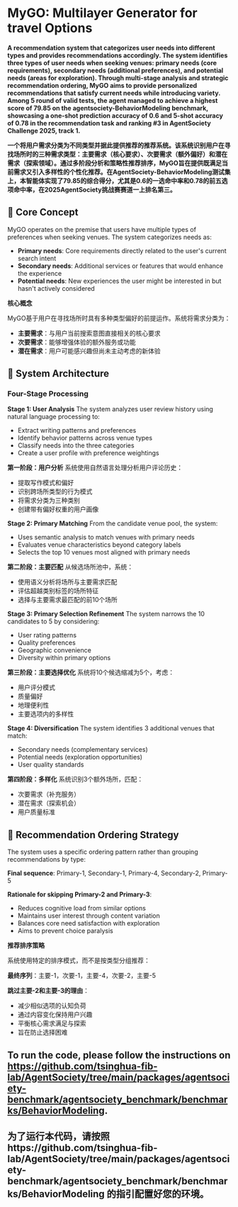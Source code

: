 # MyGO: Multilayer Generator for travel Options

**A recommendation system that categorizes user needs into different types and provides recommendations accordingly. The system identifies three types of user needs when seeking venues: primary needs (core requirements), secondary needs (additional preferences), and potential needs (areas for exploration). Through multi-stage analysis and strategic recommendation ordering, MyGO aims to provide personalized recommendations that satisfy current needs while introducing variety. Among 5 round of valid tests, the agent managed to achieve a highest score of 79.85 on the agentsociety-BehaviorModeling benchmark, showcasing a one-shot prediction accuracy of 0.6 and 5-shot accuracy of 0.78 in the recommendation task and ranking #3 in AgentSociety Challenge 2025, track 1.**

**一个将用户需求分类为不同类型并据此提供推荐的推荐系统。该系统识别用户在寻找场所时的三种需求类型：主要需求（核心要求）、次要需求（额外偏好）和潜在需求（探索领域）。通过多阶段分析和策略性推荐排序，MyGO旨在提供既满足当前需求又引入多样性的个性化推荐。在AgentSociety-BehaviorModeling测试集上，本智能体实现了79.85的综合得分，尤其是0.6的一选命中率和0.78的前五选项命中率，在2025AgentSociety挑战赛赛道一上排名第三。**

## 🌟 Core Concept

MyGO operates on the premise that users have multiple types of preferences when seeking venues. The system categorizes needs as:
- **Primary needs**: Core requirements directly related to the user's current search intent
- **Secondary needs**: Additional services or features that would enhance the experience
- **Potential needs**: New experiences the user might be interested in but hasn't actively considered

**核心概念**

MyGO基于用户在寻找场所时具有多种类型偏好的前提运作。系统将需求分类为：
- **主要需求**：与用户当前搜索意图直接相关的核心要求
- **次要需求**：能够增强体验的额外服务或功能
- **潜在需求**：用户可能感兴趣但尚未主动考虑的新体验

## 🧠 System Architecture

### Four-Stage Processing

**Stage 1: User Analysis**
The system analyzes user review history using natural language processing to:
- Extract writing patterns and preferences
- Identify behavior patterns across venue types
- Classify needs into the three categories
- Create a user profile with preference weightings

**第一阶段：用户分析**
系统使用自然语言处理分析用户评论历史：
- 提取写作模式和偏好
- 识别跨场所类型的行为模式
- 将需求分类为三种类别
- 创建带有偏好权重的用户画像

**Stage 2: Primary Matching**
From the candidate venue pool, the system:
- Uses semantic analysis to match venues with primary needs
- Evaluates venue characteristics beyond category labels
- Selects the top 10 venues most aligned with primary needs

**第二阶段：主要匹配**
从候选场所池中，系统：
- 使用语义分析将场所与主要需求匹配
- 评估超越类别标签的场所特征
- 选择与主要需求最匹配的前10个场所

**Stage 3: Primary Selection Refinement**
The system narrows the 10 candidates to 5 by considering:
- User rating patterns
- Quality preferences
- Geographic convenience
- Diversity within primary options

**第三阶段：主要选择优化**
系统将10个候选缩减为5个，考虑：
- 用户评分模式
- 质量偏好
- 地理便利性
- 主要选项内的多样性

**Stage 4: Diversification**
The system identifies 3 additional venues that match:
- Secondary needs (complementary services)
- Potential needs (exploration opportunities)
- User quality standards

**第四阶段：多样化**
系统识别3个额外场所，匹配：
- 次要需求（补充服务）
- 潜在需求（探索机会）
- 用户质量标准

## 🎯 Recommendation Ordering Strategy

The system uses a specific ordering pattern rather than grouping recommendations by type:

**Final sequence**: Primary-1, Secondary-1, Primary-4, Secondary-2, Primary-5

**Rationale for skipping Primary-2 and Primary-3**:
- Reduces cognitive load from similar options
- Maintains user interest through content variation
- Balances core need satisfaction with exploration
- Aims to prevent choice paralysis

**推荐排序策略**

系统使用特定的排序模式，而不是按类型分组推荐：

**最终序列**：主要-1，次要-1，主要-4，次要-2，主要-5

**跳过主要-2和主要-3的理由**：
- 减少相似选项的认知负荷
- 通过内容变化保持用户兴趣
- 平衡核心需求满足与探索
- 旨在防止选择困难

 ## To run the code, please follow the instructions on https://github.com/tsinghua-fib-lab/AgentSociety/tree/main/packages/agentsociety-benchmark/agentsociety_benchmark/benchmarks/BehaviorModeling.

 ## 为了运行本代码，请按照https://github.com/tsinghua-fib-lab/AgentSociety/tree/main/packages/agentsociety-benchmark/agentsociety_benchmark/benchmarks/BehaviorModeling   的指引配置好您的环境。
